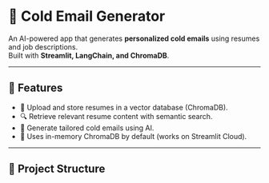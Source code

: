 # 📧 Cold Email Generator

An AI-powered app that generates **personalized cold emails** using resumes and job descriptions.  
Built with **Streamlit, LangChain, and ChromaDB**.

---

## 🚀 Features
- 📝 Upload and store resumes in a vector database (ChromaDB).  
- 🔍 Retrieve relevant resume content with semantic search.  
- 🤖 Generate tailored cold emails using AI.  
- 💾 Uses in-memory ChromaDB by default (works on Streamlit Cloud).  

---

## 📂 Project Structure
